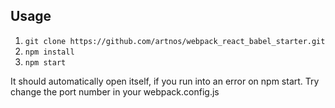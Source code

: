 ## Usage
1. `git clone https://github.com/artnos/webpack_react_babel_starter.git`
2. `npm install`
3. `npm start`

It should automatically open itself, if you run into an error on npm start.
Try change the port number in your webpack.config.js


